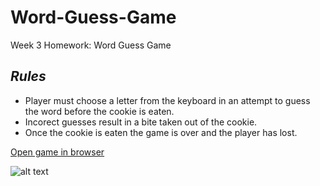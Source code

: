 # Word-Guess-Game
Week 3 Homework: Word Guess Game

## ___Rules___
- Player must choose a letter from the keyboard in an attempt to guess the word before the cookie is eaten.
- Incorect guesses result in a bite taken out of the cookie.
- Once the cookie is eaten the game is over and the player has lost.

[Open game in browser](https://zencloud.github.io/Word-Guess-Game/)

![alt text](https://zencloud.github.io/Word-Guess-Game/assets/imgs/site-main-logo.png "Logo Title Text 1")
